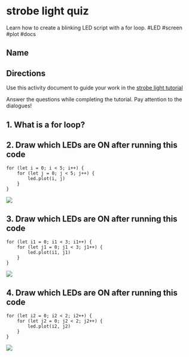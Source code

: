 # strobe light quiz

Learn how to create a blinking LED script with a for loop. #LED #screen #plot #docs

## Name

## Directions

Use this activity document to guide your work in the [strobe light tutorial](/microbit/lessons/strobe-light/activity)

Answer the questions while completing the tutorial. Pay attention to the dialogues!

## 1. What is a for loop?

## 2. Draw which LEDs are ON after running this code

```blocks
for (let i = 0; i < 5; i++) {
    for (let j = 0; j < 5; j++) {
        led.plot(i, j)
    }
}
```

![](/static/mb/empty-microbit.png)

## 3. Draw which LEDs are ON after running this code

```blocks
for (let i1 = 0; i1 < 3; i1++) {
    for (let j1 = 0; j1 < 3; j1++) {
        led.plot(i1, j1)
    }
}
```

![](/static/mb/empty-microbit.png)

## 4. Draw which LEDs are ON after running this code

```blocks
for (let i2 = 0; i2 < 2; i2++) {
    for (let j2 = 0; j2 < 2; j2++) {
        led.plot(i2, j2)
    }
}
```

![](/static/mb/empty-microbit.png)

